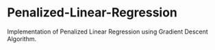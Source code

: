 # Penalized-Linear-Regression
Implementation of Penalized Linear Regression using Gradient Descent Algorithm.
